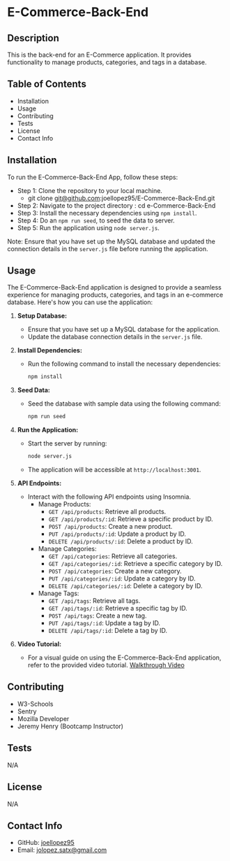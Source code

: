 # E-Commerce-Back-End

## Description
This is the back-end for an E-Commerce application. It provides functionality to manage products, categories, and tags in a database.

## Table of Contents
- Installation
- Usage
- Contributing
- Tests
- License
- Contact Info

## Installation
To run the E-Commerce-Back-End App, follow these steps:
- Step 1: Clone the repository to your local machine.
    - git clone git@github.com:joellopez95/E-Commerce-Back-End.git
- Step 2: Navigate to the project directory : cd e-Commerce-Back-End
- Step 3: Install the necessary dependencies using `npm install`.
- Step 4: Do an `npm run seed`, to seed the data to server.
- Step 5: Run the application using `node server.js`.

Note: Ensure that you have set up the MySQL database and updated the connection details in the `server.js` file before running the application.

## Usage
The E-Commerce-Back-End application is designed to provide a seamless experience for managing products, categories, and tags in an e-commerce database. Here's how you can use the application:

1. **Setup Database:**
   - Ensure that you have set up a MySQL database for the application.
   - Update the database connection details in the `server.js` file.

2. **Install Dependencies:**
   - Run the following command to install the necessary dependencies:
     ```bash
     npm install
     ```
3. **Seed Data:**
   - Seed the database with sample data using the following command:
     ```bash
     npm run seed
     ```

4. **Run the Application:**
   - Start the server by running:
     ```bash
     node server.js
     ```
   - The application will be accessible at `http://localhost:3001`.

5. **API Endpoints:**
   - Interact with the following API endpoints using Insomnia.
     - Manage Products:
       - `GET /api/products`: Retrieve all products.
       - `GET /api/products/:id`: Retrieve a specific product by ID.
       - `POST /api/products`: Create a new product.
       - `PUT /api/products/:id`: Update a product by ID.
       - `DELETE /api/products/:id`: Delete a product by ID.
     - Manage Categories:
       - `GET /api/categories`: Retrieve all categories.
       - `GET /api/categories/:id`: Retrieve a specific category by ID.
       - `POST /api/categories`: Create a new category.
       - `PUT /api/categories/:id`: Update a category by ID.
       - `DELETE /api/categories/:id`: Delete a category by ID.
     - Manage Tags:
       - `GET /api/tags`: Retrieve all tags.
       - `GET /api/tags/:id`: Retrieve a specific tag by ID.
       - `POST /api/tags`: Create a new tag.
       - `PUT /api/tags/:id`: Update a tag by ID.
       - `DELETE /api/tags/:id`: Delete a tag by ID.

6. **Video Tutorial:**
   - For a visual guide on using the E-Commerce-Back-End application, refer to the provided video tutorial.
   [Walkthrough Video](https://watch.screencastify.com/v/PLtCFeX9EqMDUXhA6zHp)


## Contributing
- W3-Schools
- Sentry
- Mozilla Developer
- Jeremy Henry (Bootcamp Instructor)

## Tests
N/A
## License
N/A

## Contact Info
- GitHub: [joellopez95](https://github.com/joellopez95)
- Email: jolopez.satx@gmail.com